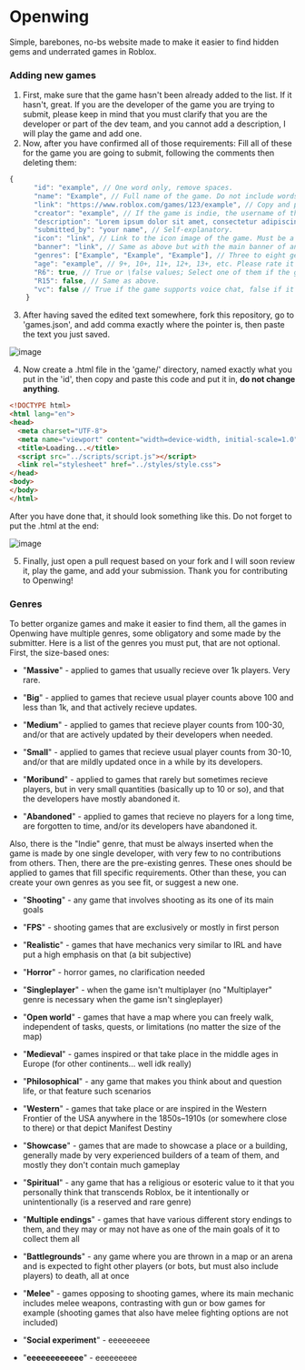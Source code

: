 # Openwing
Simple, barebones, no-bs website made to make it easier to find hidden gems and underrated games in Roblox.

### Adding new games
1. First, make sure that the game hasn't been already added to the list. If it hasn't, great. If you are the developer of the game you are trying to submit, please keep in mind that you must clarify that you are the developer or part of the dev team, and you cannot add a description, I will play the game and add one.
2. Now, after you have confirmed all of those requirements: Fill all of these for the game you are going to submit, following the comments then deleting them:
```js
{
      "id": "example", // One word only, remove spaces.
      "name": "Example", // Full name of the game. Do not include words like [BETA], [UPDATE], [NEW], etc.
      "link": "https://www.roblox.com/games/123/example", // Copy and paste the link.
      "creator": "example", // If the game is indie, the username of the developer. If the game is made by a group, its name.
      "description": "Lorem ipsum dolor sit amet, consectetur adipiscing elit. Proin ut ornare velit, ac lobortis nulla. Suspendisse eu nulla viverra, maximus arcu in, porta neque. Donec eget vestibulum libero. Integer fringilla faucibus ultrices. Ut et lectus rhoncus, pharetra neque id, tincidunt tortor. Cras massa dui, tempus non urna vel, lobortis gravida massa.", // One paragraph - describe from your perspective the game, base it off already existing descriptions in 'games.json'. You can be subjective.
      "submitted_by": "your name", // Self-explanatory.
      "icon": "link", // Link to the icon image of the game. Must be a 'tr.rbxcdn.com', if in doubt, check the other already existing links.
      "banner": "link", // Same as above but with the main banner of an applicable one.
      "genres": ["Example", "Example", "Example"], // Three to eight genres that fit the game. Please check the 'genres' section.
      "age": "example", // 9+, 10+, 11+, 12+, 13+, etc. Please rate it based on your experience in the game, not necessarily by the official rating. For example, if the game is too complex for someone under the age of X to understand, or its community is too toxic, it should be X+.
      "R6": true, // True or \false values; Select one of them if the game is only that rig type, the two if the game is 'User Choice' and none if the game doesn't use neither.
      "R15": false, // Same as above.
      "vc": false // True if the game supports voice chat, false if it doesn't.
    }
```
3. After having saved the edited text somewhere, fork this repository, go to 'games.json', and add comma exactly where the pointer is, then paste the text you just saved.

![image](https://github.com/user-attachments/assets/e331b97d-cb4e-47e5-9836-3fa834e100a0)

4. Now create a .html file in the 'game/' directory, named exactly what you put in the 'id', then copy and paste this code and put it in, **do not change anything**.

```html
<!DOCTYPE html>
<html lang="en">
<head>
  <meta charset="UTF-8">
  <meta name="viewport" content="width=device-width, initial-scale=1.0">
  <title>Loading...</title>
  <script src="../scripts/script.js"></script>
  <link rel="stylesheet" href="../styles/style.css">
</head>
<body>
</body>
</html>
```

After you have done that, it should look something like this. Do not forget to put the .html at the end: 

![image](https://github.com/user-attachments/assets/0c02f4a9-cf20-41dc-9e36-7f137db06db5)

5. Finally, just open a pull request based on your fork and I will soon review it, play the game, and add your submission. Thank you for contributing to Openwing!

### Genres

To better organize games and make it easier to find them, all the games in Openwing have multiple genres, some obligatory and some made by the submitter. Here is a list of the genres you must put, that are not optional. First, the size-based ones:

- "**Massive**" - applied to games that usually recieve over 1k players. Very rare.

- "**Big**" - applied to games that recieve usual player counts above 100 and less than 1k, and that actively recieve updates.

- "**Medium**" - applied to games that recieve player counts from 100-30, and/or that are actively updated by their developers when needed.

- "**Small**" - applied to games that recieve usual player counts from 30-10, and/or that are mildly updated once in a while by its developers.

- "**Moribund**" - applied to games that rarely but sometimes recieve players, but in very small quantities (basically up to 10 or so), and that the developers have mostly abandoned it.

- "**Abandoned**" - applied to games that recieve no players for a long time, are forgotten to time, and/or its developers have abandoned it.

Also, there is the "Indie" genre, that must be always inserted when the game is made by one single developer, with very few to no contributions from others. Then, there are the pre-existing genres. These ones should be applied to games that fill specific requirements. Other than these, you can create your own genres as you see fit, or suggest a new one.

- "**Shooting**" - any game that involves shooting as its one of its main goals

- "**FPS**" - shooting games that are exclusively or mostly in first person

- "**Realistic**" - games that have mechanics very similar to IRL and have put a high emphasis on that (a bit subjective)

- "**Horror**" - horror games, no clarification needed

- "**Singleplayer**" - when the game isn't multiplayer (no "Multiplayer" genre is necessary when the game isn't singleplayer)

- "**Open world**" - games that have a map where you can freely walk, independent of tasks, quests, or limitations (no matter the size of the map)

- "**Medieval**" - games inspired or that take place in the middle ages in Europe (for other continents... well idk really)

- "**Philosophical**" - any game that makes you think about and question life, or that feature such scenarios

- "**Western**" - games that take place or are inspired in the Western Frontier of the USA anywhere in the 1850s–1910s (or somewhere close to there) or that depict Manifest Destiny

- "**Showcase**" - games that are made to showcase a place or a building, generally made by very experienced builders of a team of them, and mostly they don't contain much gameplay

- "**Spiritual**" - any game that has a religious or esoteric value to it that you personally think that transcends Roblox, be it intentionally or unintentionally (is a reserved and rare genre)

- "**Multiple endings**" - games that have various different story endings to them, and they may or may not have as one of the main goals of it to collect them all

- "**Battlegrounds**" - any game where you are thrown in a map or an arena and is expected to fight other players (or bots, but must also include players) to death, all at once

- "**Melee**" - games opposing to shooting games, where its main mechanic includes melee weapons, contrasting with gun or bow games for example (shooting games that also have melee fighting options are not included)

- "**Social experiment**" - eeeeeeeee

- "**eeeeeeeeeeee**" - eeeeeeeee
